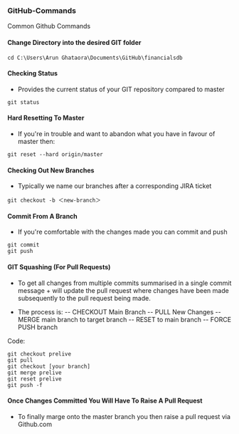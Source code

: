 ### GitHub-Commands
Common Github Commands

#### Change Directory into the desired GIT folder
```
cd C:\Users\Arun Ghataora\Documents\GitHub\financialsdb 
```

#### Checking Status
- Provides the current status of your GIT repository compared to master
```
git status
```

#### Hard Resetting To Master
- If you're in trouble and want to abandon what you have in favour of master then: 
```
git reset --hard origin/master
```

#### Checking Out New Branches
- Typically we name our branches after a corresponding JIRA ticket
```
git checkout -b ＜new-branch＞
```

#### Commit From A Branch
- If you're comfortable with the changes made you can commit and push
```
git commit
git push
```

#### GIT Squashing (For Pull Requests)
- To get all changes from multiple commits summarised in a single commit message + will update the pull request where changes have been made subsequently to the pull request being made.

- The process is:
  -- CHECKOUT Main Branch
  -- PULL New Changes
  -- MERGE main branch to target branch
  -- RESET to main branch
  -- FORCE PUSH branch

Code: 
  ```
git checkout prelive
git pull
git checkout [your branch]
git merge prelive
git reset prelive
git push -f
```

#### Once Changes Committed You Will Have To Raise A Pull Request
- To finally marge onto the master branch you then raise a pull request via Github.com


